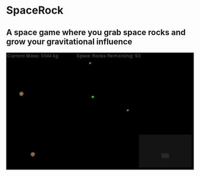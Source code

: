 # SpaceRock

## A space game where you grab space rocks and grow your gravitational influence

![alt text](Graphics/Gameplay_screenshot.png)
